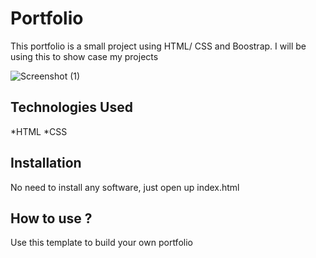 # Portfolio
This portfolio is a small project using HTML/ CSS and Boostrap. I will be using this to show case my projects

![Screenshot (1)](https://user-images.githubusercontent.com/111943349/195516736-3b4fd646-69aa-4f0f-94d1-acf43d44503c.png)
## Technologies Used
*HTML
*CSS
## Installation
No need to install any software, just open up index.html
## How to use ?
Use this template to build your own portfolio

